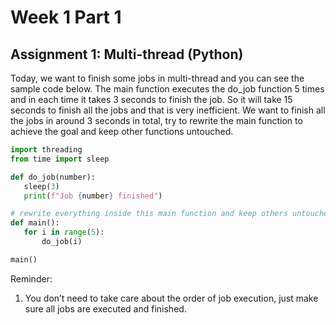 # Week 1 Part 1

## Assignment 1: Multi-thread (Python) 

Today, we want to finish some jobs in multi-thread and you can see the sample code below.  The main function executes the do_job function 5 times and in each time it takes 3 seconds to  finish the job. So it will take 15 seconds to finish all the jobs and that is very inefficient. We  want to finish all the jobs in around 3 seconds in total, try to rewrite the main function to  achieve the goal and keep other functions untouched. 

```python
import threading 
from time import sleep 

def do_job(number): 
   sleep(3) 
   print(f"Job {number} finished") 

# rewrite everything inside this main function and keep others untouched 
def main(): 
   for i in range(5): 
       do_job(i) 

main()
```


Reminder:  
1. You don’t need to take care about the order of job execution, just make sure all jobs are  executed and finished.
